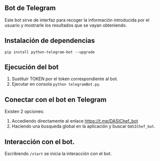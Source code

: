 ## Bot de Telegram
Este bot sirve de interfaz para recoger la información introducida por el usuario y mostrarle los resultados que se vayan obteniendo.

## Instalación de dependencias
`pip install python-telegram-bot --upgrade`

## Ejecución del bot
1. Sustituir TOKEN por el token correspondiente al bot.
2. Ejecutar en consola `python telegramBot.py`.

## Conectar con el bot en Telegram
Existen 2 opciones:
1. Accediendo directamente al enlace https://t.me/DASIChef_bot
2. Haciendo una busqueda global en la aplicación y buscar `DASIChef_bot`.

## Interacción con el bot.
Escribiendo `/start` se inicia la interacción con el bot.